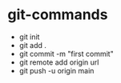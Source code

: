 # git-commands

- git init
- git add .
- git commit -m "first commit"
- git remote add origin url
- git push -u origin main